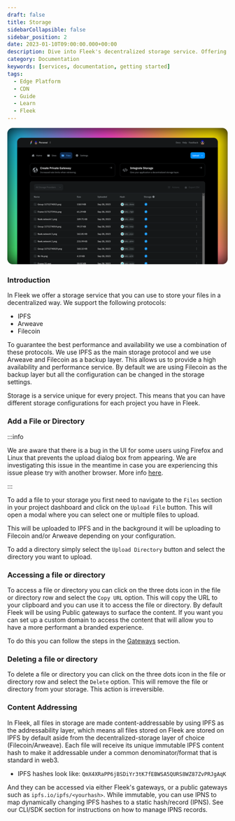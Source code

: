 ```yaml
---
draft: false
title: Storage
sidebarCollapsible: false
sidebar_position: 2
date: 2023-01-10T09:00:00.000+00:00
description: Dive into Fleek's decentralized storage service. Offering support for IPFS, Arweave, and Filecoin, Fleek ensures high availability and performance..
category: Documentation
keywords: [services, documentation, getting started]
tags:
  - Edge Platform
  - CDN
  - Guide
  - Learn
  - Fleek
---
```


![](../images/storage-ui.png)

### Introduction

In Fleek we offer a storage service that you can use to store your files in a decentralized way. We support the following protocols:

- IPFS
- Arweave
- Filecoin

To guarantee the best performance and availability we use a combination of these protocols. We use IPFS as the main storage protocol and we use Arweave and Filecoin as a backup layer. This allows us to provide a high availability and performance service. By default we are using Filecoin as the backup layer but all the configuration can be changed in the storage settings.

Storage is a service unique for every project. This means that you can have different storage configurations for each project you have in Fleek.

### Add a File or Directory

:::info

We are aware that there is a bug in the UI for some users using Firefox and Linux that prevents the upload dialog box from appearing. We are investigating this issue in the meantime in case you are experiencing this issue please try with another browser. More info [here](https://support.mozilla.org/gl/questions/1375307).

:::

To add a file to your storage you first need to navigate to the `Files` section in your project dashboard and click on the `Upload File` button. This will open a modal where you can select one or multiple files to upload.

This will be uploaded to IPFS and in the background it will be uploading to Filecoin and/or Arweave depending on your configuration.

To add a directory simply select the `Upload Directory` button and select the directory you want to upload.

### Accessing a file or directory

To access a file or directory you can click on the three dots icon in the file or directory row and select the `Copy URL` option. This will copy the URL to your clipboard and you can use it to access the file or directory. By default Fleek will be using Public gateways to surface the content. If you want you can set up a custom domain to access the content that will allow you to have a more performant a branded experience.

To do this you can follow the steps in the [Gateways](/docs/Gateways) section.

### Deleting a file or directory

To delete a file or directory you can click on the three dots icon in the file or directory row and select the `Delete` option. This will remove the file or directory from your storage. This action is irreversible.

### Content Addressing

In Fleek, all files in storage are made content-addressable by using IPFS as the addressability layer, which means all files stored on Fleek are stored on IPFS by default aside from the decentralized-storage layer of choice (Filecoin/Arweave). Each file will receive its unique immutable IPFS content hash to make it addressable under a common denominator/format that is standard in web3.

- IPFS hashes look like: `QmX4XRaPP6jBSDiYr3tK7fEBWSA5QURS8WZ87ZvPRJgAqK`

And they can be accessed via either Fleek's gateways, or a public gateways such as `ipfs.io/ipfs/<yourhash>`. While immutable, you can use IPNS to map dynamically changing IPFS hashes to a static hash/record (IPNS). See our CLI/SDK section for instructions on how to manage IPNS records.
